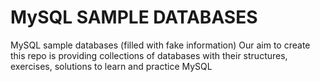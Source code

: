 # MySQL SAMPLE DATABASES
MySQL sample databases (filled with fake information) 
Our aim to create this repo is providing collections of databases with their structures, exercises, solutions to learn and practice MySQL
